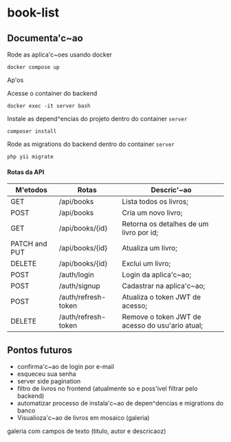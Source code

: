 # book-list

## Documenta'c~ao

Rode as aplica'c~oes usando docker

```
docker compose up
```

Ap'os

Acesse o container do backend

```
docker exec -it server bash
```

Instale as depend^encias do projeto dentro do container `server`

```
composer install
```

Rode as migrations do backend dentro do container `server`

```
php yii migrate
```

#### Rotas da API

| M'etodos      | Rotas               | Descric'~ao                                     |
| ------------- | ------------------- | ----------------------------------------------- |
| GET           | /api/books          | Lista todos os livros;                          |
| POST          | /api/books          | Cria um novo livro;                             |
| GET           | /api/books/{id}     | Retorna os detalhes de um livro por id;         |
| PATCH and PUT | /api/books/{id}     | Atualiza um livro;                              |
| DELETE        | /api/books/{id}     | Exclui um livro;                                |
| POST          | /auth/login         | Login da aplica'c~ao;                           |
| POST          | /auth/signup        | Cadastrar na aplica'c~ao;                       |
| POST          | /auth/refresh-token | Atualiza o token JWT de acesso;                 |
| DELETE        | /auth/refresh-token | Remove o token JWT de acesso do usu'ario atual; |

## Pontos futuros

- confirma'c~ao de login por e-mail
- esqueceu sua senha
- server side pagination
- filtro de livros no frontend (atualmente so e poss'ivel filtrar pelo backend)
- automatizar processo de instala'c~ao de depen^dencias e migrations do banco
- Visualioza'c~ao de livros em mosaico (galeria)

galeria com campos de texto (titulo, autor e descricaoz)
